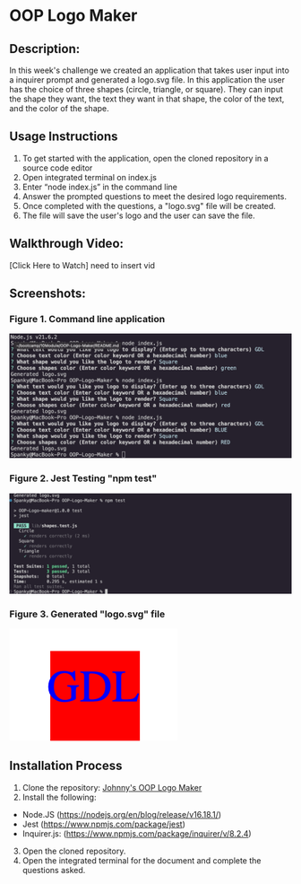 # OOP Logo Maker

  
## Description:
In this week's challenge we created an application that takes user input into a inquirer prompt and generated a logo.svg file. In this application the user has the choice of three shapes (circle, triangle, or square). They can input the shape they want, the text they want in that shape, the color of the text, and the color of the shape. 

## Usage Instructions
1. To get started with the application, open the cloned repository in a source code editor 
2. Open integrated terminal on index.js
3. Enter “node index.js” in the command line
4. Answer the prompted questions to meet the desired logo requirements.
5. Once completed with the questions, a "logo.svg" file will be created.
6. The file will save the user's logo and the user can save the file.


## Walkthrough Video:
[Click Here to Watch] need to insert vid

## Screenshots:
### Figure 1. Command line application
![](./images/Command%20Line.png) 
### Figure 2. Jest Testing "npm test"
![](./images/NPM%20test.png)
### Figure 3. Generated "logo.svg" file
![](./images/logo.png)

## Installation Process
1. Clone the repository: [Johnny's OOP Logo Maker](https://github.com/xJohnnyy/OOP-Logo-Maker)
2. Install the following: 
- Node.JS (https://nodejs.org/en/blog/release/v16.18.1/)
- Jest (https://www.npmjs.com/package/jest)
- Inquirer.js: (https://www.npmjs.com/package/inquirer/v/8.2.4)
3. Open the cloned repository.
4. Open the integrated terminal for the document and complete the questions asked.
